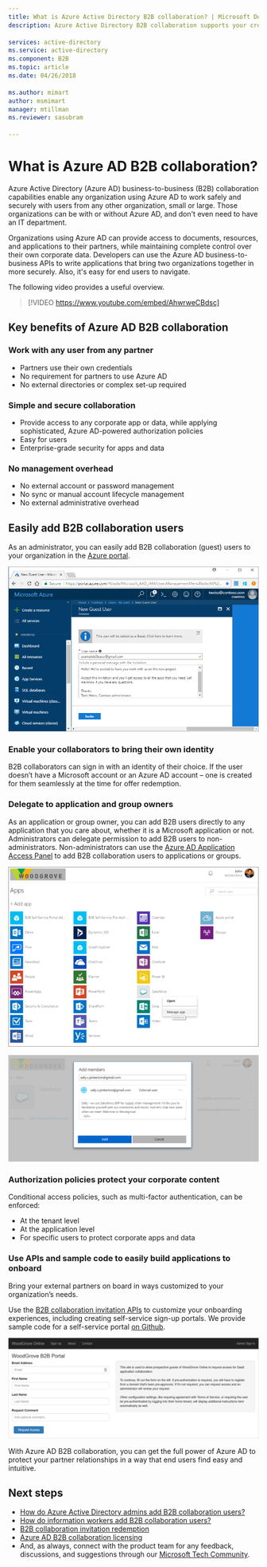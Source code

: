 ```yaml
---
title: What is Azure Active Directory B2B collaboration? | Microsoft Docs
description: Azure Active Directory B2B collaboration supports your cross-company relationships by enabling business partners to selectively access your corporate applications.

services: active-directory
ms.service: active-directory
ms.component: B2B
ms.topic: article
ms.date: 04/26/2018

ms.author: mimart
author: msmimart
manager: mtillman
ms.reviewer: sasubram

---
```


# What is Azure AD B2B collaboration?

Azure Active Directory (Azure AD) business-to-business (B2B) collaboration capabilities enable any organization using Azure AD to work safely and securely with users from any other organization, small or large. Those organizations can be with or without Azure AD, and don't even need to have an IT department.

Organizations using Azure AD can provide access to documents, resources, and applications to their partners, while maintaining complete control over their own corporate data. Developers can use the Azure AD business-to-business APIs to write applications that bring two organizations together in more securely. Also, it's easy for end users to navigate.

The following video provides a useful overview.
>[!VIDEO https://www.youtube.com/embed/AhwrweCBdsc]

## Key benefits of Azure AD B2B collaboration

### Work with any user from any partner

- Partners use their own credentials
- No requirement for partners to use Azure AD
- No external directories or complex set-up required

### Simple and secure collaboration

- Provide access to any corporate app or data, while applying sophisticated, Azure AD-powered authorization policies
- Easy for users
- Enterprise-grade security for apps and data

### No management overhead

- No external account or password management
- No sync or manual account lifecycle management
- No external administrative overhead

## Easily add B2B collaboration users

As an administrator, you can easily add B2B collaboration (guest) users to your organization in the [Azure portal](https://portal.azure.com).

![add guest users](media/what-is-b2b/adding-b2b-users-admin.png)

### Enable your collaborators to bring their own identity

B2B collaborators can sign in with an identity of their choice. If the user doesn’t have a Microsoft account or an Azure AD account – one is created for them seamlessly at the time for offer redemption.

### Delegate to application and group owners

As an application or group owner, you can add B2B users directly to any application that you care about, whether it is a Microsoft application or not. Administrators can delegate permission to add B2B users to non-administrators. Non-administrators can use the [Azure AD Application Access Panel](https://myapps.microsoft.com) to add B2B collaboration users to applications or groups.

![access panel](media/what-is-b2b/access-panel.png)

![add member](media/what-is-b2b/add-member.png)

### Authorization policies protect your corporate content

Conditional access policies, such as multi-factor authentication, can be enforced:
- At the tenant level
- At the application level
- For specific users to protect corporate apps and data

### Use APIs and sample code to easily build applications to onboard

Bring your external partners on board in ways customized to your organization’s needs.

Use the [B2B collaboration invitation APIs](https://developer.microsoft.com/graph/docs/api-reference/v1.0/resources/invitation) to customize your onboarding experiences, including creating self-service sign-up portals. We provide sample code for a self-service portal [on Github](https://github.com/Azure/active-directory-dotnet-graphapi-b2bportal-web).

![sign-up portal](media/what-is-b2b/sign-up-portal.png)

With Azure AD B2B collaboration, you can get the full power of Azure AD to protect your partner relationships in a way that end users find easy and intuitive.

## Next steps

- [How do Azure Active Directory admins add B2B collaboration users?](add-users-administrator.md)
- [How do information workers add B2B collaboration users?](add-users-information-worker.md)
- [B2B collaboration invitation redemption](redemption-experience.md)
- [Azure AD B2B collaboration licensing](licensing-guidance.md)
- And, as always, connect with the product team for any feedback, discussions, and suggestions through our [Microsoft Tech Community](https://techcommunity.microsoft.com/t5/Azure-Active-Directory-B2B/bd-p/AzureAD_B2b).